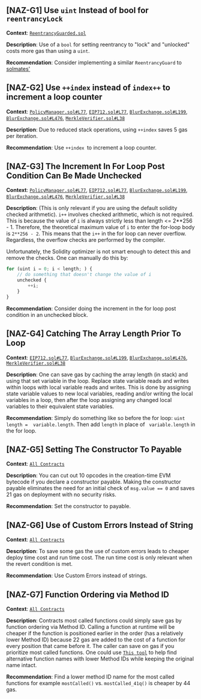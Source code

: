 ## [NAZ-G1] Use `uint` Instead of bool for `reentrancyLock`
**Context**: [`ReentrancyGuarded.sol`](https://github.com/code-423n4/2022-10-blur/blob/main/contracts/lib/ReentrancyGuarded.sol)

**Description**:
Use of a `bool` for setting reentrancy to "lock" and "unlocked" costs more gas than using a `uint`.

**Recommendation**: 
Consider implementing a similar `ReentrancyGuard` to [solmates'](https://github.com/transmissions11/solmate/blob/main/src/utils/ReentrancyGuard.sol)


## [NAZ-G2] Use `++index` instead of `index++` to increment a loop counter
**Context**: [`PolicyManager.sol#L77`](https://github.com/code-423n4/2022-10-blur/blob/main/contracts/PolicyManager.sol#L77), [`EIP712.sol#L77`](https://github.com/code-423n4/2022-10-blur/blob/main/contracts/lib/EIP712.sol#L77), [`BlurExchange.sol#L199`](https://github.com/code-423n4/2022-10-blur/blob/main/contracts/BlurExchange.sol#L199), [`BlurExchange.sol#L476`](https://github.com/code-423n4/2022-10-blur/blob/main/contracts/BlurExchange.sol#L476), [`MerkleVerifier.sol#L38`](https://github.com/code-423n4/2022-10-blur/blob/main/contracts/lib/MerkleVerifier.sol#L38)

**Description**:
Due to reduced stack operations, using `++index` saves 5 gas per iteration.

**Recommendation**: 
Use `++index `to increment a loop counter.


## [NAZ-G3] The Increment In For Loop Post Condition Can Be Made Unchecked
**Context**: [`PolicyManager.sol#L77`](https://github.com/code-423n4/2022-10-blur/blob/main/contracts/PolicyManager.sol#L77), [`EIP712.sol#L77`](https://github.com/code-423n4/2022-10-blur/blob/main/contracts/lib/EIP712.sol#L77), [`BlurExchange.sol#L199`](https://github.com/code-423n4/2022-10-blur/blob/main/contracts/BlurExchange.sol#L199), [`BlurExchange.sol#L476`](https://github.com/code-423n4/2022-10-blur/blob/main/contracts/BlurExchange.sol#L476), [`MerkleVerifier.sol#L38`](https://github.com/code-423n4/2022-10-blur/blob/main/contracts/lib/MerkleVerifier.sol#L38)

**Description**:
(This is only relevant if you are using the default solidity checked arithmetic). `i++` involves checked arithmetic, which is not required. This is because the value of `i` is always strictly less than length <= 2**256 - 1. Therefore, the theoretical maximum value of `i` to enter the for-loop body is `2**256 - 2`. This means that the `i++` in the for loop can never overflow. Regardless, the overflow checks are performed by the compiler.

Unfortunately, the Solidity optimizer is not smart enough to detect this and remove the checks. One can manually do this by:
```js
for (uint i = 0; i < length; ) {
    // do something that doesn't change the value of i
    unchecked {
        ++i;
    }
}
```

**Recommendation**: 
Consider doing the increment in the for loop post condition in an unchecked block.


## [NAZ-G4] Catching The Array Length Prior To Loop
**Context**: [`EIP712.sol#L77`](https://github.com/code-423n4/2022-10-blur/blob/main/contracts/lib/EIP712.sol#L77), [`BlurExchange.sol#L199`](https://github.com/code-423n4/2022-10-blur/blob/main/contracts/BlurExchange.sol#L199), [`BlurExchange.sol#L476`](https://github.com/code-423n4/2022-10-blur/blob/main/contracts/BlurExchange.sol#L476), [`MerkleVerifier.sol#L38`](https://github.com/code-423n4/2022-10-blur/blob/main/contracts/lib/MerkleVerifier.sol#L38)

**Description**:
One can save gas by caching the array length (in stack) and using that set variable in the loop. Replace state variable reads and writes within loops with local variable reads and writes. This is done by assigning state variable values to new local variables, reading and/or writing the local variables in a loop, then after the loop assigning any changed local variables to their equivalent state variables.

**Recommendation**: 
Simply do something like so before the for loop: ```uint length =  variable.length```. Then add ```length``` in place of ``` variable.length``` in the for loop. 


## [NAZ-G5] Setting The Constructor To Payable
**Context**: [`All Contracts`](https://github.com/code-423n4/2022-10-blur/tree/main/contracts)

**Description**:
You can cut out 10 opcodes in the creation-time EVM bytecode if you declare a constructor payable. Making the constructor payable eliminates the need for an initial check of `msg.value == 0` and saves 21 gas on deployment with no security risks.

**Recommendation**: 
Set the constructor to payable.


## [NAZ-G6] Use of Custom Errors Instead of String
**Context**: [`All Contracts`](https://github.com/code-423n4/2022-10-blur/tree/main/contracts)

**Description**:
To save some gas the use of custom errors leads to cheaper deploy time cost and run time cost. The run time cost is only relevant when the revert condition is met.

**Recommendation**: 
Use Custom Errors instead of strings.


## [NAZ-G7] Function Ordering via Method ID
**Context**: [`All Contracts`](https://github.com/code-423n4/2022-10-blur/tree/main/contracts)

**Description**:
Contracts most called functions could simply save gas by function ordering via Method ID. Calling a function at runtime will be cheaper if the function is positioned earlier in the order (has a relatively lower Method ID) because 22 gas are added to the cost of a function for every position that came before it. The caller can save on gas if you prioritize most called functions. One could use [`This tool`](https://emn178.github.io/solidity-optimize-name/) to help find alternative function names with lower Method IDs while keeping the original name intact.

**Recommendation**: 
Find a lower method ID name for the most called functions for example ```mostCalled()``` vs. ```mostCalled_41q()``` is cheaper by 44 gas.